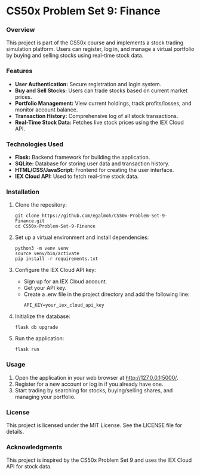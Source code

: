 # CS50x Problem Set 9: Finance


### Overview
This project is part of the CS50x course and implements a stock trading simulation platform. Users can register, log in, and manage a virtual portfolio by buying and selling stocks using real-time stock data.


### Features
- **User Authentication:** Secure registration and login system.
- **Buy and Sell Stocks:** Users can trade stocks based on current market prices.
- **Portfolio Management:** View current holdings, track profits/losses, and monitor account balance.
- **Transaction History:** Comprehensive log of all stock transactions.
- **Real-Time Stock Data:** Fetches live stock prices using the IEX Cloud API.


### Technologies Used
- **Flask:** Backend framework for building the application.
- **SQLite:** Database for storing user data and transaction history.
- **HTML/CSS/JavaScript:** Frontend for creating the user interface.
- **IEX Cloud API:** Used to fetch real-time stock data.


### Installation
1. Clone the repository:
    ```
    git clone https://github.com/egalmoh/CS50x-Problem-Set-9-Finance.git
    cd CS50x-Problem-Set-9-Finance
    ```

2. Set up a virtual environment and install dependencies:
    ```
    python3 -m venv venv
    source venv/bin/activate
    pip install -r requirements.txt
    ```

3. Configure the IEX Cloud API key:
    - Sign up for an IEX Cloud account.
    - Get your API key.
    - Create a .env file in the project directory and add the following line:
        ```
        API_KEY=your_iex_cloud_api_key
        ```
4. Initialize the database:
    ```
    flask db upgrade
    ```
5. Run the application:
    ```
    flask run
    ```


### Usage
1. Open the application in your web browser at http://127.0.0.1:5000/.
2. Register for a new account or log in if you already have one.
3. Start trading by searching for stocks, buying/selling shares, and managing your portfolio.


### License
This project is licensed under the MIT License. See the LICENSE file for details.


### Acknowledgments
This project is inspired by the CS50x Problem Set 9 and uses the IEX Cloud API for stock data.
